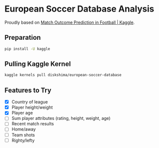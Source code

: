 # European Soccer Database Analysis

Proudly based on [Match Outcome Prediction in Football | Kaggle](https://www.kaggle.com/airback/match-outcome-prediction-in-football).

## Preparation

```bash
pip install -U kaggle
```

## Pulling Kaggle Kernel

```bash
kaggle kernels pull diskshima/european-soccer-database
```

## Features to Try
- [x] Country of league
- [x] Player height/weight
- [x] Player age
- [ ] Sum player attributes (rating, height, weight, age)
- [ ] Recent match results
- [ ] Home/away
- [ ] Team shots
- [ ] Righty/lefty

